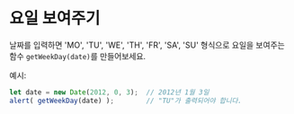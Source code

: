 # 요일 보여주기

날짜를 입력하면 'MO', 'TU', 'WE', 'TH', 'FR', 'SA', 'SU' 형식으로 요일을 보여주는 함수 `getWeekDay(date)`를 만들어보세요.

예시:

```js no-beautify
let date = new Date(2012, 0, 3);  // 2012년 1월 3일
alert( getWeekDay(date) );        // "TU"가 출력되어야 합니다.
```
